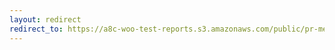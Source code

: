 ```yaml
---
layout: redirect
redirect_to: https://a8c-woo-test-reports.s3.amazonaws.com/public/pr-merge/45619/api/index.html
---
```

